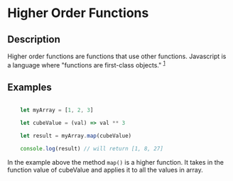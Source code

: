# Higher Order Functions

## Description

Higher order functions are functions that use other functions. Javascript is a language where "functions are first-class objects." <sup>[1][1]</sup>

## Examples

```javascript
    
    let myArray = [1, 2, 3]

    let cubeValue = (val) => val ** 3

    let result = myArray.map(cubeValue)

    console.log(result) // will return [1, 8, 27]
```

In the example above the method `map()` is a higher function. It takes in the function value of cubeValue and applies it to all the values in array.

[1]: https://developer.mozilla.org/en-US/docs/Web/JavaScript/Reference/Functions
